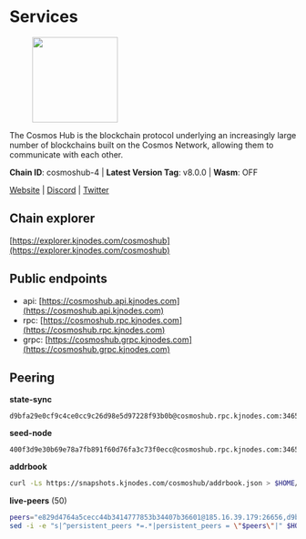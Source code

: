 # Services

<figure><img src="https://raw.githubusercontent.com/kj89/testnet_manuals/main/pingpub/logos/cosmoshub.png" width="150" alt=""><figcaption></figcaption></figure>

The Cosmos Hub is the blockchain protocol underlying an  increasingly large number of blockchains built on the  Cosmos Network, allowing them to communicate with each other.

**Chain ID**: cosmoshub-4 | **Latest Version Tag**: v8.0.0 | **Wasm**: OFF

[Website](https://hub.cosmos.network) | [Discord](https://discord.gg/cosmosnetwork) | [Twitter](https://twitter.com/cosmoshub)




## Chain explorer
[https://explorer.kjnodes.com/cosmoshub](https://explorer.kjnodes.com/cosmoshub)

## Public endpoints

* api: [https://cosmoshub.api.kjnodes.com](https://cosmoshub.api.kjnodes.com)
* rpc: [https://cosmoshub.rpc.kjnodes.com](https://cosmoshub.rpc.kjnodes.com)
* grpc: [https://cosmoshub.grpc.kjnodes.com](https://cosmoshub.grpc.kjnodes.com)

## Peering

**state-sync**

```text
d9bfa29e0cf9c4ce0cc9c26d98e5d97228f93b0b@cosmoshub.rpc.kjnodes.com:34656
```

**seed-node**

```text
400f3d9e30b69e78a7fb891f60d76fa3c73f0ecc@cosmoshub.rpc.kjnodes.com:34659
```

**addrbook**
```bash
curl -Ls https://snapshots.kjnodes.com/cosmoshub/addrbook.json > $HOME/.gaia/config/addrbook.json
```

**live-peers** (50)
```bash
peers="e829d4764a5cecc44b3414777853b34407b36601@185.16.39.179:26656,d9bfa29e0cf9c4ce0cc9c26d98e5d97228f93b0b@65.109.88.38:34656,9c3e9ecedf6817c902b58e7f976aca3797df03fb@51.79.20.221:26656,34f8521343bb29a2b7dc44f0e4f1e91f930882be@95.216.98.181:26656,98c2818b7c76e54dda43d543d9f216597403f1e9@144.217.77.98:26656,67685d93f2256caa7a2d53e3a104f9e437c3d247@95.216.114.244:26656,341e71c074adaf5b1688941afedf807cc7bce38f@13.233.215.2:26656,c940e11c1072dad06da3b1b48ca92966bb37e93a@74.96.207.58:28721,b858ca4f3fed2c36b949cf67188b126e2542a39a@135.181.215.115:26726,4ddba29a7dfa740a4edeb5c620c963f67f951e1d@5.9.72.212:2000,1cce99042f884d669e7287e3e362bff8e385c63e@46.4.79.183:26726,d4569a31cf97b39afb1deece5f2be36822296eb8@167.71.51.16:26656,c5bf14906ba28dcb389e055f824dabe9576ed3f4@52.87.182.81:26656,fe21dd474640247888fc7c4dce82da8da08a8bfd@135.181.113.227:26656,e0ab6c5cc86959853f499236b8297344802ac5f4@5.161.139.201:26656,6ea2ef7d3dd5d6967708a0b31eed85ba090a90a1@65.108.121.190:12010,e55d302b4c706e50b416a76666cf2f33ae64dc79@65.109.106.169:26656,c14d39422b5d70d9084d19d286c7427c0762cdfc@162.55.92.114:2010,1997e68bf205bedeed0c4723786bf03464987dc1@77.87.108.21:26656,48fc4fe58d5392bda805212ba0c8e4e772dba1f9@142.132.158.93:14956,1279eae188599463661c3e2b9ab492615a6d7079@65.108.235.32:2010,c1e437f73b8889b78ea34981e7c349157ad80284@107.135.15.66:26656,1da54d20c7339713f1d6d28dd2117087dd33d0ca@154.53.32.78:26656,76cb6275dcd71f43aecf3b8dddae08554b7cc6f5@51.79.20.226:26656,dd53fa5cfb6a604feb80860d47506d0dd84baa12@142.132.210.234:26656,a94dff85ed430f0475f41fe306c82b7eb7f6e858@51.91.153.78:31649,8acc5a62ad8eeb2140cff79a13dff0f993ab2354@80.71.51.52:26656,cdcf64dfef6fa53c3bf25b0657f1094a2c71eed8@65.109.33.114:14956,3a94f1021e84bb54a640e5b1c1fe16827824e4f7@51.79.20.217:26656,31681c089f19cbc8008e133c64e2b524aff0dd3f@46.4.107.112:14956,44594a57ce538a21f8558bcb1c9ce560ad879e3e@15.235.114.84:26656,c3a6c6265b6de3323d17f25760794a5e7f8dbb17@46.137.231.10:26656,f5f8b96406a165d486be243723bfa7291db1cf62@35.230.170.155:26656,460967e46cc013e5e3eb365c1a8d271b0662549f@35.208.242.182:26656,26f1bf4e72708a60136df285ba086186f0446c71@104.167.217.210:26656,3750b5a4288071182eb591b1538320a96f7af267@65.108.69.17:26001,2633bc088bcf96209b695734005952906b5c45e3@3.123.191.80:26656,4ced94cd9bb0b8c314559f878c4dff16ca3cf24b@138.201.63.42:26656,3450293ebc89d869ada0627ac9d4d2ff49c51a58@15.164.228.75:26656,effc008dee70b05eb33e27b3ec7d78a3032ef001@157.90.0.9:31440,d54eacb237dfbc0eb934a45509f878eb3ea3a5b3@64.44.148.195:26656,6ff67ff7e2206f107a0b98e5e4e9272cb10c77d3@204.238.254.230:26656,84718db3de9588699b797965879d282061960293@51.79.20.219:26656,20984ed07a283270b9fd8427d3810e3deeebc506@65.21.137.226:29911,fcaed56b8f095a5589a97bf93d54e356561130a1@51.79.20.224:26656,2286eeee09fcf37e768dfffc0db8c821b9231b7b@204.16.244.78:26656,f6f5d71d0b9e29f2b86f47ce0d62b059b53009fc@74.118.143.238:26656,ba3bacc714817218562f743178228f23678b2873@34.141.15.99:26656,e726816f42831689eab9378d5d577f1d06d25716@176.9.188.21:26656,72db6027a991f8d82551a1f780b7ca834f16d489@142.132.194.16:26656"
sed -i -e "s|^persistent_peers *=.*|persistent_peers = \"$peers\"|" $HOME/.gaia/config/config.toml
```
